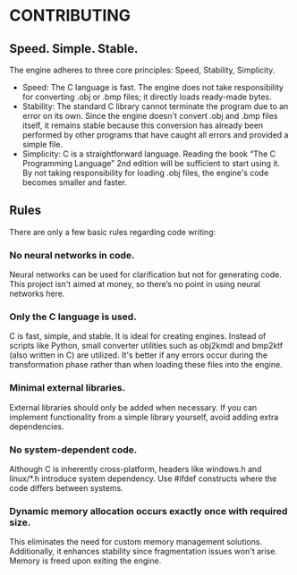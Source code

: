 # CONTRIBUTING

## Speed. Simple. Stable.
The engine adheres to three core principles: Speed, Stability, Simplicity.

- Speed: The C language is fast.
The engine does not take responsibility for converting .obj or .bmp files;
it directly loads ready-made bytes.
- Stability: The standard C library cannot terminate the program due to an
error on its own. Since the engine doesn't convert .obj and .bmp files itself,
it remains stable because this conversion has already been performed by other
programs that have caught all errors and provided a simple file.
- Simplicity: C is a straightforward language.
Reading the book “The C Programming Language” 2nd edition will be sufficient
to start using it. By not taking responsibility for loading .obj files,
the engine's code becomes smaller and faster.

## Rules
There are only a few basic rules regarding code writing:

### No neural networks in code.
Neural networks can be used for clarification but not for generating code.
This project isn't aimed at money, so there’s no point in using neural
networks here.

### Only the C language is used.
C is fast, simple, and stable.
It is ideal for creating engines.
Instead of scripts like Python, small converter utilities such as obj2kmdl and
bmp2ktf (also written in C) are utilized.
It's better if any errors occur during the transformation phase rather than
when loading these files into the engine.

### Minimal external libraries.
External libraries should only be added when necessary.
If you can implement functionality from a simple library yourself, avoid adding
extra dependencies.

### No system-dependent code.
Although C is inherently cross-platform, headers like windows.h and linux/\*.h
introduce system dependency.
Use #ifdef constructs where the code differs between systems.

### Dynamic memory allocation occurs exactly once with required size.
This eliminates the need for custom memory management solutions.
Additionally, it enhances stability since fragmentation issues won't arise.
Memory is freed upon exiting the engine.
